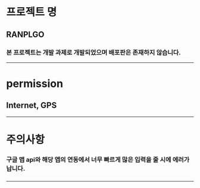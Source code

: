 # 프로젝트 명
## RANPLGO
### 본 프로젝트는 개발 과제로 개발되었으며 배포판은 존재하지 않습니다.

-----------------------------

# permission
## Internet, GPS

----------------------

# 주의사항
### 구글 맵 api와 해당 앱의 연동에서 너무 빠르게 많은 입력을 줄 시에 에러가 납니다.
### 

-------------------
